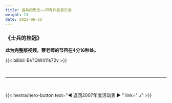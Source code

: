 ```yaml
---
title: 当兵的历史——印青作品音乐会
weight: 13
date: 2025-06-22
---
```


### 《士兵的桂冠》

**此为完整版视频，蔡老师的节目在4分16秒处。**

{{< bilibili BV1QW411s72v >}}


<br>
<hr>
<br>

{{< hextra/hero-button text="◀ 返回2007年度活动表 ▶ " link="../" >}}